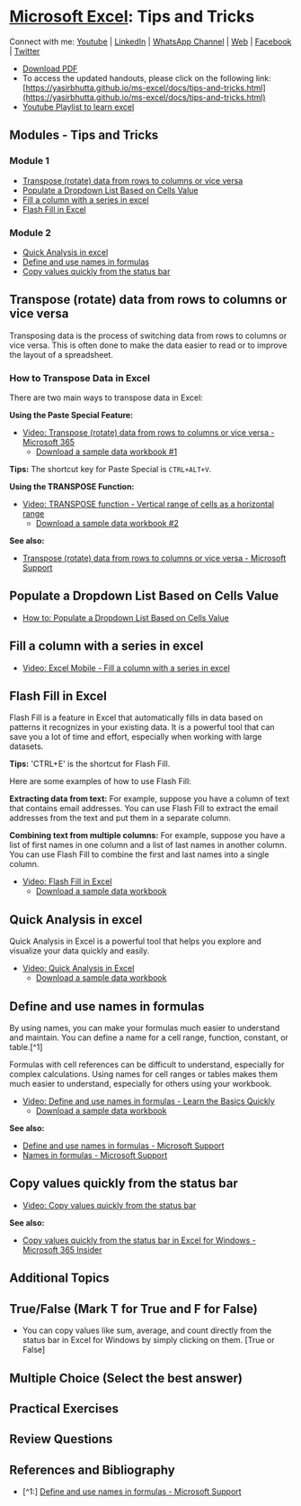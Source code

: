 # [Microsoft Excel](../index.md): Tips and Tricks

Connect with me: [Youtube](https://www.youtube.com/yasirbhutta) \| [LinkedIn](https://www.linkedin.com/in/yasirbhutta/) \| [WhatsApp Channel](https://whatsapp.com/channel/0029VaC3BC160eBZZSs3CW0c) \| [Web](https://yasirbhutta.github.io/) \| [Facebook](https://www.facebook.com/yasirbhutta786) \| [Twitter](https://twitter.com/yasirbhutta)

- [Download PDF](https://yasirbhutta.github.io/ms-excel/docs/tips-and-tricks.pdf)
- To access the updated handouts, please click on the following link:
[https://yasirbhutta.github.io/ms-excel/docs/tips-and-tricks.html](https://yasirbhutta.github.io/ms-excel/docs/tips-and-tricks.html)
- [Youtube Playlist to learn excel](https://youtube.com/playlist?list=PLKYRx0Ibk7Vh3MomITbYSF5I-NGTW5s7f&si=TBb3FDR21BnlJO9r)

## Modules - Tips and Tricks
### Module 1
- [Transpose (rotate) data from rows to columns or vice versa](#transpose-rotate-data-from-rows-to-columns-or-vice-versa)
- [Populate a Dropdown List Based on Cells Value](#populate-a-dropdown-list-based-on-cells-value)
- [Fill a column with a series in excel](#fill-a-column-with-a-series-in-excel)
- [Flash Fill in Excel](#flash-fill-in-excel)
### Module 2
- [Quick Analysis in excel](#quick-analysis-in-excel)
- [Define and use names in formulas](#define-and-use-names-in-formulas)
- [Copy values quickly from the status bar](#copy-values-quickly-from-the-status-bar)

## Transpose (rotate) data from rows to columns or vice versa

Transposing data is the process of switching data from rows to columns or vice versa. This is often done to make the data easier to read or to improve the layout of a spreadsheet.

### How to Transpose Data in Excel

There are two main ways to transpose data in Excel:

**Using the Paste Special Feature:**

- [Video: Transpose (rotate) data from rows to columns or vice versa - Microsoft 365](https://youtu.be/jXg6-IsrXl4)
  - [Download a sample data workbook #1](https://1drv.ms/x/s!Atx7MPEilH2jgbcBJOuGyyfi9kEltw?e=WF0KSK)

**Tips:** The shortcut key for Paste Special is `CTRL+ALT+V`.

**Using the TRANSPOSE Function:**

- [Video: TRANSPOSE function - Vertical range of cells as a horizontal range](https://youtube.com/shorts/81Lk7ke7UNw)
  - [Download a sample data workbook #2](https://1drv.ms/x/s!Atx7MPEilH2jgbMlDUuBYMfFdX4Szg?e=kpRlo9)

**See also:**

- [Transpose (rotate) data from rows to columns or vice versa - Microsoft Support](https://support.microsoft.com/en-au/office/transpose-rotate-data-from-rows-to-columns-or-vice-versa-3419f2e3-beab-4318-aae5-d0f862209744)

## Populate a Dropdown List Based on Cells Value

- [How to: Populate a Dropdown List Based on Cells Value](https://youtube.com/shorts/qnrHaDbaPYw)

## Fill a column with a series in excel

- [Video: Excel Mobile - Fill a column with a series in excel](https://youtube.com/shorts/dMTVohW0ZCc)

## Flash Fill in Excel

Flash Fill is a feature in Excel that automatically fills in data based on patterns it recognizes in your existing data. It is a powerful tool that can save you a lot of time and effort, especially when working with large datasets.

**Tips:** 'CTRL+E' is the shortcut for Flash Fill.

Here are some examples of how to use Flash Fill:

**Extracting data from text:** For example, suppose you have a column of text that contains email addresses. You can use Flash Fill to extract the email addresses from the text and put them in a separate column.

**Combining text from multiple columns:** For example, suppose you have a list of first names in one column and a list of last names in another column. You can use Flash Fill to combine the first and last names into a single column.

- [Video: Flash Fill in Excel](https://youtu.be/0nc8a0HHR1A)
  - [Download a sample data workbook](https://1drv.ms/x/s!Atx7MPEilH2jgbcDDRjXEURQFPQC-A?e=lygGpR)

## Quick Analysis in excel

Quick Analysis in Excel is a powerful tool that helps you explore and visualize your data quickly and easily.

- [Video: Quick Analysis in Excel](https://youtu.be/2uS9EYZmoio)
  - [Download a sample data workbook](https://1drv.ms/x/s!Atx7MPEilH2jgbcckn3jIhGpSkVGmw?e=4ye3sw)

## Define and use names in formulas

By using names, you can make your formulas much easier to understand and maintain. You can define a name for a cell range, function, constant, or table.[^1]

Formulas with cell references can be difficult to understand, especially for complex calculations. Using names for cell ranges or tables makes them much easier to understand, especially for others using your workbook.

- [Video: Define and use names in formulas - Learn the Basics Quickly](https://youtu.be/-GJzZ2588qU)
  - [Download a sample data workbook](https://1drv.ms/x/s!Atx7MPEilH2jgbcbykRuA7MfWzyBBg?e=8yOOhL)

**See also:**

- [Define and use names in formulas - Microsoft Support](https://support.microsoft.com/en-au/office/define-and-use-names-in-formulas-4d0f13ac-53b7-422e-afd2-abd7ff379c64)
- [Names in formulas - Microsoft Support](https://support.microsoft.com/en-au/office/names-in-formulas-fc2935f9-115d-4bef-a370-3aa8bb4c91f1)

## Copy values quickly from the status bar

- [Video: Copy values quickly from the status bar](https://youtu.be/beDE-DM3e2k)

**See also:**

- [Copy values quickly from the status bar in Excel for Windows - Microsoft 365 Insider](https://insider.microsoft365.com/blog/copy-values-quickly-from-the-status-bar-in-excel-for-windows)

## Additional Topics



## True/False (Mark T for True and F for False)

- You can copy values like sum, average, and count directly from the status bar in Excel for Windows by simply clicking on them. [True or False]

## Multiple Choice (Select the best answer)

## Practical Exercises

## Review Questions

## References and Bibliography

- [^1:] [Define and use names in formulas - Microsoft Support](https://support.microsoft.com/en-au/office/define-and-use-names-in-formulas-4d0f13ac-53b7-422e-afd2-abd7ff379c64)
